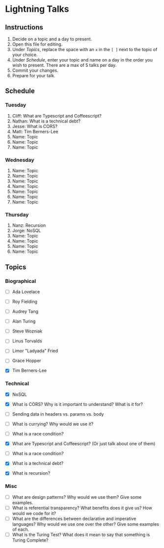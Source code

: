 # Lightning Talks

## Instructions

1. Decide on a topic and a day to present.
2. Open this file for editing.
3. Under _Topics_, replace the space with an `x` in the `[ ]` next to the topic of your choice.
4. Under _Schedule_, enter your topic and name on a day in the order you wish to present. There are a max of 5 talks per day.
5. Commit your changes.
6. Prepare for your talk.


## Schedule

### Tuesday

1. Cliff: What are Typescript and Coffeescript?
2. Nathan: What is a technical debt?
3. Jesse: What is CORS?
4. Matt: Tim Berners-Lee
5. Name: Topic
6. Name: Topic
7. Name: Topic


### Wednesday

1. Name: Topic
2. Name: Topic
3. Name: Topic
4. Name: Topic
5. Name: Topic
6. Name: Topic
7. Name: Topic


### Thursday

1. Nanz: Recursion
2. Jorge: NoSQL
3. Name: Topic
4. Name: Topic
5. Name: Topic
6. Name: Topic


## Topics

### Biographical

* [ ] Ada Lovelace
* [ ] Roy Fielding
* [ ] Audrey Tang
* [ ] Alan Turing
* [ ] Steve Wozniak
* [ ] Linus Torvalds
* [ ] Limor "Ladyada" Fried
* [ ] Grace Hopper
* [x] Tim Berners-Lee


### Technical
* [x] NoSQL
* [x] What is CORS? Why is it important to understand? What is it for?
* [ ] Sending data in headers vs. params vs. body
* [ ] What is currying? Why would we use it?
* [ ] What is a race condition?
* [x] What are Typescript and Coffeescript? (Or just talk about one of them)
* [ ] What is a race condition?
* [x] What is a technical debt?
* [x] What is recursion?


### Misc

* [ ] What are design patterns? Why would we use them? Give some examples.
* [ ] What is referential transparency? What benefits does it give us? How would we code for it?
* [ ] What are the differences between declarative and imperative languages? Why would we use one over the other? Give some examples of each.
* [ ] What is the Turing Test? What does it mean to say that something is Turing Complete?
